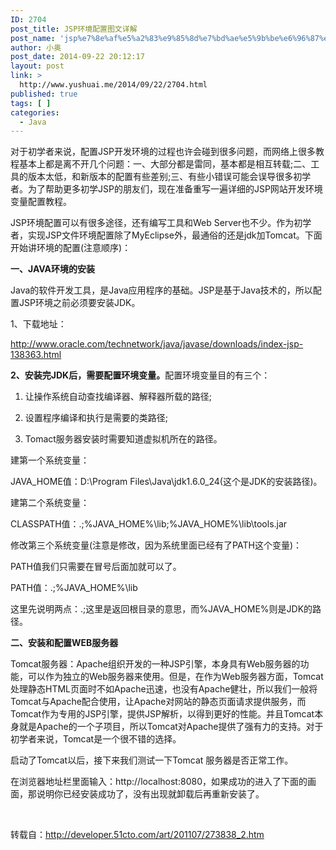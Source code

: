 ```yaml
---
ID: 2704
post_title: JSP环境配置图文详解
post_name: 'jsp%e7%8e%af%e5%a2%83%e9%85%8d%e7%bd%ae%e5%9b%be%e6%96%87%e8%af%a6%e8%a7%a3'
author: 小奥
post_date: 2014-09-22 20:12:17
layout: post
link: >
  http://www.yushuai.me/2014/09/22/2704.html
published: true
tags: [ ]
categories:
  - Java
---
```

对于初学者来说，配置JSP开发环境的过程也许会碰到很多问题，而网络上很多教程基本上都是离不开几个问题：一、大部分都是雷同，基本都是相互转载;二、工具的版本太低，和新版本的配置有些差别;三、有些小错误可能会误导很多初学者。为了帮助更多初学JSP的朋友们，现在准备重写一遍详细的JSP网站开发环境变量配置教程。

JSP环境配置可以有很多途径，还有编写工具和Web Server也不少。作为初学者，实现JSP文件环境配置除了MyEclipse外，最通俗的还是jdk加Tomcat。下面开始讲环境的配置(注意顺序)：

<strong>一、JAVA环境的安装</strong>

Java的软件开发工具，是Java应用程序的基础。JSP是基于Java技术的，所以配置JSP环境之前必须要安装JDK。

1、下载地址：

http://www.oracle.com/technetwork/java/javase/downloads/index-jsp-138363.html<!--more-->

<strong>2、安装完JDK后，需要配置环境变量。</strong>配置环境变量目的有三个：

1) 让操作系统自动查找编译器、解释器所载的路径;

2) 设置程序编译和执行是需要的类路径;

3) Tomact服务器安装时需要知道虚拟机所在的路径。

建第一个系统变量：

JAVA_HOME值：D:\Program Files\Java\jdk1.6.0_24(这个是JDK的安装路径)。

建第二个系统变量：

CLASSPATH值：.;%JAVA_HOME%\lib;%JAVA_HOME%\lib\tools.jar

修改第三个系统变量(注意是修改，因为系统里面已经有了PATH这个变量)：

PATH值我们只需要在冒号后面加就可以了。

PATH值：.;%JAVA_HOME%\lib

这里先说明两点：.;这里是返回根目录的意思，而%JAVA_HOME%则是JDK的路径。

<strong>二、安装和配置WEB服务器</strong>

Tomcat服务器：Apache组织开发的一种JSP引擎，本身具有Web服务器的功能，可以作为独立的Web服务器来使用。但是，在作为Web服务器方面，Tomcat处理静态HTML页面时不如Apache迅速，也没有Apache健壮，所以我们一般将Tomcat与Apache配合使用，让Apache对网站的静态页面请求提供服务，而Tomcat作为专用的JSP引擎，提供JSP解析，以得到更好的性能。并且Tomcat本身就是Apache的一个子项目，所以Tomcat对Apache提供了强有力的支持。对于初学者来说，Tomcat是一个很不错的选择。

启动了Tomcat以后，接下来我们测试一下Tomcat 服务器是否正常工作。

在浏览器地址栏里面输入：http://localhost:8080，如果成功的进入了下面的画面，那说明你已经安装成功了，没有出现就卸载后再重新安装了。

&nbsp;

转载自：http://developer.51cto.com/art/201107/273838_2.htm
